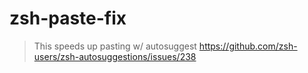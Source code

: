 # zsh-paste-fix



> This speeds up pasting w/ autosuggest
> https://github.com/zsh-users/zsh-autosuggestions/issues/238

